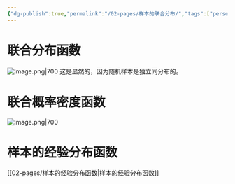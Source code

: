 ```yaml
---
{"dg-publish":true,"permalink":"/02-pages/样本的联合分布/","tags":["personal/blog","概率论","概念"]}
---
```


# 联合分布函数
![image.png|700](https://yelanyanyu-img-bed.oss-cn-hangzhou.aliyuncs.com/img/blog/2024/06/20240621153924.png)
这是显然的，因为随机样本是独立同分布的。
# 联合概率密度函数
![image.png|700](https://yelanyanyu-img-bed.oss-cn-hangzhou.aliyuncs.com/img/blog/2024/06/20240621153942.png)


# 样本的经验分布函数
[[02-pages/样本的经验分布函数\|样本的经验分布函数]]